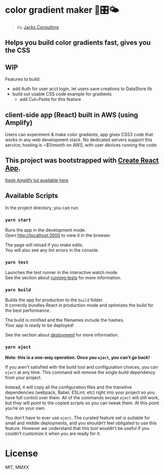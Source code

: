 # color gradient maker 🎨🎛🌤

> by [Jacks Consulting](https://j4cks.com)

## Helps you build color gradients fast, gives you the CSS

## WIP
Features to build:
- add Auth for user acct login, let users save creations to DataStore lib
- build out usable CSS code example for gradients
  - add Cut+Paste for this feature

## client-side app (React) built in AWS (using Amplify)

Users can experiment & make color gradients, app gives CSS3 code that works in any web development stack.
No dedicated servers support this service; hosting is ~$1/month on AWS, with user devices running the code.

## This project was bootstrapped with [Create React App](https://github.com/facebook/create-react-app).

[fresh Amplify tut available here](https://aws-amplify.github.io/docs/js/datastore)

## Available Scripts

In the project directory, you can run:

### `yarn start`

Runs the app in the development mode.<br />
Open [http://localhost:3000](http://localhost:3000) to view it in the browser.

The page will reload if you make edits.<br />
You will also see any lint errors in the console.

### `yarn test`

Launches the test runner in the interactive watch mode.<br />
See the section about [running tests](https://facebook.github.io/create-react-app/docs/running-tests) for more information.

### `yarn build`

Builds the app for production to the `build` folder.<br />
It correctly bundles React in production mode and optimizes the build for the best performance.

The build is minified and the filenames include the hashes.<br />
Your app is ready to be deployed!

See the section about [deployment](https://facebook.github.io/create-react-app/docs/deployment) for more information.

### `yarn eject`

**Note: this is a one-way operation. Once you `eject`, you can’t go back!**

If you aren’t satisfied with the build tool and configuration choices, you can `eject` at any time. This command will remove the single build dependency from your project.

Instead, it will copy all the configuration files and the transitive dependencies (webpack, Babel, ESLint, etc) right into your project so you have full control over them. All of the commands except `eject` will still work, but they will point to the copied scripts so you can tweak them. At this point you’re on your own.

You don’t have to ever use `eject`. The curated feature set is suitable for small and middle deployments, and you shouldn’t feel obligated to use this feature. However we understand that this tool wouldn’t be useful if you couldn’t customize it when you are ready for it.

# License
MIT, MMXX
